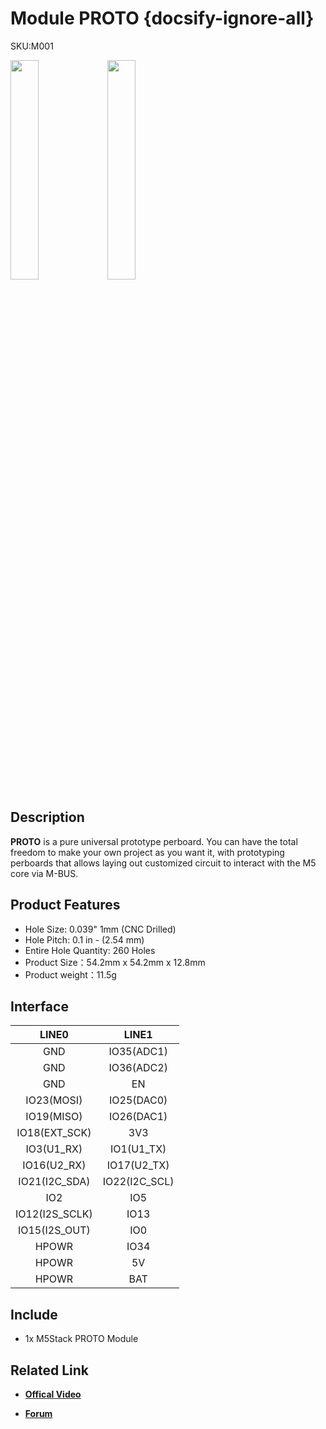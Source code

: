 # Module PROTO {docsify-ignore-all}

<div class="badge badge-pill badge-primary product_sku_tag">SKU:M001</div>

<img src="assets/img/product_pics/module/module_proto_01.png" width="30%" height="30%"> <img src="assets/img/product_pics/module/module_proto_02.png" width="30%" height="30%">

## Description

**PROTO** is a pure universal prototype perboard. You can have the total freedom to make your own project as you want it, with prototyping perboards that allows laying out customized circuit to interact with the M5 core via M-BUS.

## Product Features

- Hole Size: 0.039" 1mm (CNC Drilled)
- Hole Pitch: 0.1 in - (2.54 mm)
- Entire Hole Quantity: 260 Holes
- Product Size：54.2mm x 54.2mm x 12.8mm
- Product weight：11.5g

## Interface

| LINE0             | LINE1            |
|:---:|:---:|
| GND               | IO35(ADC1)       |
| GND               | IO36(ADC2)       |
| GND               | EN               |
| IO23(MOSI)        | IO25(DAC0)       |
| IO19(MISO)        | IO26(DAC1)       |
| IO18(EXT\_SCK)    | 3V3              |
| IO3(U1\_RX)       | IO1(U1\_TX)      |
| IO16(U2\_RX)      | IO17(U2\_TX)     |
| IO21(I2C\_SDA)    | IO22(I2C\_SCL)   |
| IO2               | IO5              |
| IO12(I2S\_SCLK)   | IO13             |
| IO15(I2S\_OUT)    | IO0              |
| HPOWR             | IO34             |
| HPOWR             | 5V               |
| HPOWR             | BAT              |


## Include

-  1x M5Stack PROTO Module

## Related Link

- **[Offical Video](https://www.youtube.com/channel/UCozgFVglWYQXbvTmGyS739w)**

- **[Forum](http://forum.m5stack.com/)**


<script>

   var purchase_link = 'https://m5stack.com/collections/m5-module/products/proto-module';

   anchor_search(purchase_link);
   scrollFunc();

</script>